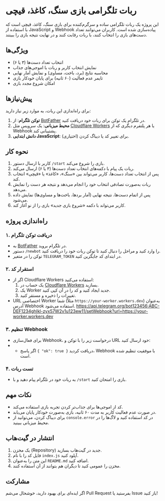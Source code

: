 # ربات تلگرامی بازی سنگ، کاغذ، قیچی
این پروژه یک ربات تلگرامی ساده و سرگرم‌کننده برای بازی سنگ، کاغذ، قیچی است که با استفاده از JavaScript و Webhook پیاده‌سازی شده است. کاربران می‌توانند تعداد دست‌های بازی را انتخاب کنند، با ربات رقابت کنند و در نهایت نتیجه بازی را ببینند.

## ویژگی‌ها
- انتخاب تعداد دست‌ها (۳ یا ۶)
- نمایش انتخاب کاربر و ربات با اموجی‌های جذاب
- محاسبه نتایج (برد، باخت، مساوی) و نمایش آمار نهایی
- تایمر عدم فعالیت (۶۰ ثانیه) برای پایان خودکار بازی
- امکان شروع مجدد بازی

## پیش‌نیازها
برای راه‌اندازی این ربات، به موارد زیر نیاز دارید:
1. **توکن تلگرام**: از [BotFather](https://t.me/BotFather) در تلگرام یک توکن برای ربات خود دریافت کنید.
2. **محیط میزبانی**: یک سرویس مثل [Cloudflare Workers](https://workers.cloudflare.com/) یا هر پلتفرم دیگری که از Webhook پشتیبانی کند.
3. **دانش ابتدایی JavaScript**: برای تغییر کد یا دیباگ کردن (اختیاری).

## نحوه کار
1. کاربر با ارسال دستور `/start` بازی را شروع می‌کند.
2. ربات یک پیام با دکمه‌های انتخاب تعداد دست‌ها (۳ یا ۶) ارسال می‌کند.
3. پس از انتخاب تعداد دست‌ها، کاربر می‌تواند بین «سنگ»، «کاغذ» یا «قیچی» انتخاب کند.
4. ربات به‌صورت تصادفی انتخاب خود را انجام می‌دهد و نتیجه هر دست را نمایش می‌دهد.
5. پس از اتمام دست‌ها، نتیجه نهایی (آمار بردها، باخت‌ها و مساوی‌ها) نمایش داده می‌شود.
6. کاربر می‌تواند با دکمه «شروع بازی جدید» بازی را از نو آغاز کند.

## راه‌اندازی پروژه
### ۱. دریافت توکن تلگرام
- به [BotFather](https://t.me/BotFather) در تلگرام بروید.
- دستور `/newbot` را وارد کنید و مراحل را دنبال کنید تا توکن ربات خود را دریافت کنید.
- توکن را در متغیر `TELEGRAM_TOKEN` در ابتدای کد جایگزین کنید.

### ۲. استقرار کد
- اگر از Cloudflare Workers استفاده می‌کنید:
  1. یک حساب در [Cloudflare Workers](https://workers.cloudflare.com/) بسازید.
  2. یک Worker جدید ایجاد کنید و کد را در آن کپی کنید.
  3. تغییرات را ذخیره و مستقر کنید.
- URL اختصاصی Worker شما (مثلاً `https://your-worker.workers.dev`) به‌عنوان آدرس Webhook استفاده می‌شود.
https://api.telegram.org/bot123456:ABC-DEF1234ghIkl-zyx57W2v1u123ew11/setWebhook?url=https://your-worker.workers.dev


### ۳. تنظیم Webhook
- برای فعال‌سازی Webhook، درخواست زیر را با توکن و URL خود ارسال کنید:
- - اگر پاسخ `{ "ok": true }` دریافت کردید، Webhook با موفقیت تنظیم شده است.

### ۴. تست ربات
- به ربات خود در تلگرام پیام دهید و با `/start` بازی را امتحان کنید.

## نکات مهم
- کد از اموجی‌ها برای جذاب‌تر کردن تجربه بازی استفاده می‌کند.
- در صورت عدم فعالیت کاربر به مدت ۶۰ ثانیه، بازی به‌صورت خودکار پایان می‌یابد.
- برای دیباگ کردن، می‌توانید از `console.error` در کد استفاده کنید و لاگ‌ها را در محیط میزبانی ببینید.

## انتشار در گیت‌هاب
1. یک مخزن (Repository) جدید در گیت‌هاب بسازید.
2. فایل کد را با نام `index.js` آپلود کنید.
3. این متن را به‌عنوان `README.md` اضافه کنید.
4. مخزن را عمومی کنید تا دیگران هم بتوانند از آن استفاده کنند.

## مشارکت
اگر ایده‌ای برای بهبود دارید، خوشحال می‌شم Pull Request بفرستید یا Issue باز کنید!
